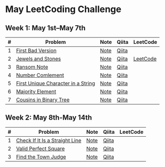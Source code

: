 # May LeetCoding Challenge

## Week 1: May 1st–May 7th

| # | Problem | Note | Qiita | LeetCode
|:---:|---|---|---|---|
| 1 | [First Bad Version](https://leetcode.com/explore/challenge/card/may-leetcoding-challenge/534/week-1-may-1st-may-7th/3316/) | [Note](w1d1_first_bad_version) | [Qiita](https://qiita.com/vc7/items/25e12aa48d2d2dc0877a) |
| 2 | [Jewels and Stones](https://leetcode.com/explore/featured/card/may-leetcoding-challenge/534/week-1-may-1st-may-7th/3317/) | [Note](w1d2_jewels_and_stones) | [Qiita](https://qiita.com/vc7/items/395c629ac3d1a0fc18cf) | [LeetCode](https://leetcode.com/problems/jewels-and-stones/discuss/608435/Swift-1-liner-using-higher-order-function) |
| 3 | [Ransom Note](https://leetcode.com/explore/challenge/card/may-leetcoding-challenge/534/week-1-may-1st-may-7th/3318/) | [Note](w1d3_ransom_note) | [Qiita](https://qiita.com/vc7/items/6e07c1ce625388156ab0)
| 4 | [Number Comlement](https://leetcode.com/explore/challenge/card/may-leetcoding-challenge/534/week-1-may-1st-may-7th/3319/) | [Note](w1d4_number_complement) | [Qiita](https://qiita.com/vc7/items/efd25fa456cef1f469e7)
| 5 | [First Unique Character in a String](https://leetcode.com/explore/challenge/card/may-leetcoding-challenge/534/week-1-may-1st-may-7th/3320/) | [Note](w1d5_first_unique_character_in_a_string) | [Qiita](https://qiita.com/vc7/items/05bb4b220c49e8d07333)
| 6 | [Majority Element](https://leetcode.com/explore/challenge/card/may-leetcoding-challenge/534/week-1-may-1st-may-7th/3321/) | [Note](w1d6_majority_element) | [Qiita](https://qiita.com/vc7/items/2ea8c8af7fdecae5076a)
| 7 | [Cousins in Binary Tree](https://leetcode.com/explore/challenge/card/may-leetcoding-challenge/534/week-1-may-1st-may-7th/3322/) | [Note](w1d7_cousins_in_binary_tree) | [Qiita](https://qiita.com/vc7/items/d9bb1e0e8908ed3b93a2)

## Week 2: May 8th-May 14th

| # | Problem | Note | Qiita | LeetCode
|:---:|---|---|---|---|
| 1 | [Check If It Is a Straight Line](https://leetcode.com/explore/featured/card/may-leetcoding-challenge/535/week-2-may-8th-may-14th/3323/) | [Note](w2d1_check_if_it_is_a_straight_line) | [Qiita](https://qiita.com/vc7/items/8290c1a09ca08d349c2f) |
| 2 | [Valid Perfect Square](https://leetcode.com/explore/challenge/card/may-leetcoding-challenge/535/week-2-may-8th-may-14th/3324/) | [Note](w2d2_valid_perfect_square) | [Qiita](https://qiita.com/vc7/items/ee8cf95d915989785d88)
| 3 | [Find the Town Judge](https://leetcode.com/explore/featured/card/may-leetcoding-challenge/535/week-2-may-8th-may-14th/3325/) | [Note](w2d3_find_the_town_judge) | [Qiita](https://qiita.com/vc7/items/771a8bd0358c6606594d)
